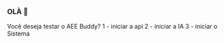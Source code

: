 ### OLÀ 👋

Você deseja testar o AEE Buddy?
1 - iniciar a api
2 - iniciar a IA
3 - iniciar o Sistema
